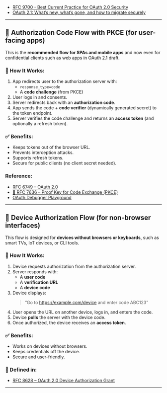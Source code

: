 - [RFC 9700 - Best Current Practice for OAuth 2.0 Security](https://www.rfc-editor.org/rfc/rfc9700)
- [OAuth 2.1: What’s new, what’s gone, and how to migrate securely](https://workos.com/blog/oauth-2-1-whats-new)

---

## 👤 Authorization Code Flow with PKCE (for user-facing apps)

This is the **recommended flow for SPAs and mobile apps** and now even for confidential clients such as web apps in OAuth 2.1 draft.

### 🔄 How It Works:
1. App redirects user to the authorization server with:
   - `response_type=code`
   - A **code challenge** (from PKCE)
2. User logs in and consents.
3. Server redirects back with an **authorization code**.
4. App sends the code + **code verifier** (dynamically generated secret) to the token endpoint.
5. Server verifies the code challenge and returns an **access token** (and optionally a refresh token).

### ✅ Benefits:
- Keeps tokens out of the browser URL.
- Prevents interception attacks.
- Supports refresh tokens.
- Secure for public clients (no client secret needed).

### Reference:
- [RFC 6749 – OAuth 2.0](https://www.rfc-editor.org/rfc/rfc6749)
- [📄 RFC 7636 – Proof Key for Code Exchange (PKCE)](https://www.rfc-editor.org/rfc/rfc7636)
- [OAuth Debugger Playground](https://oauthdebugger.com/)


---

## 🔌 Device Authorization Flow (for non-browser interfaces)

This flow is designed for **devices without browsers or keyboards**, such as smart TVs, IoT devices, or CLI tools.

### 🔄 How It Works:
1. Device requests authorization from the authorization server.
2. Server responds with:
   - A **user code**
   - A **verification URL**
   - A **device code**
3. Device displays:
   > “Go to https://example.com/device and enter code ABC123”
4. User opens the URL on another device, logs in, and enters the code.
5. Device **polls** the server with the device code.
6. Once authorized, the device receives an **access token**.

### ✅ Benefits:
- Works on devices without browsers.
- Keeps credentials off the device.
- Secure and user-friendly.

### 📄 Defined in:
- [RFC 8628 – OAuth 2.0 Device Authorization Grant](https://www.rfc-editor.org/rfc/rfc8628)

---


